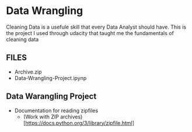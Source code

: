 # Data Wrangling

Cleaning Data is a usefule skill that every Data Analyst should have. This is the project I used through udacity that taught me the fundamentals of cleaning data

## FILES
 - Archive.zip
 - Data-Wrangling-Project.ipynp
 
## Data Warangling Project
- Documentation for reading zipfiles
    - (Work with ZIP archives)[https://docs.python.org/3/library/zipfile.html]
 